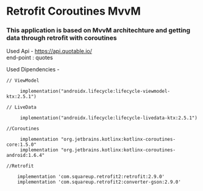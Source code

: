 # Retrofit Coroutines MvvM

### This application is based on MvvM architechture and getting data through retrofit with coroutines 

Used Api - https://api.quotable.io/   
end-point : quotes

Used Dipendencies - 

    // ViewModel
    
         implementation("androidx.lifecycle:lifecycle-viewmodel-ktx:2.5.1")
    
    // LiveData
    
         implementation("androidx.lifecycle:lifecycle-livedata-ktx:2.5.1")

    //Coroutines
    
         implementation "org.jetbrains.kotlinx:kotlinx-coroutines-core:1.5.0"
         implementation "org.jetbrains.kotlinx:kotlinx-coroutines-android:1.6.4"

    //Retrofit
    
        implementation 'com.squareup.retrofit2:retrofit:2.9.0'
        implementation 'com.squareup.retrofit2:converter-gson:2.9.0'
